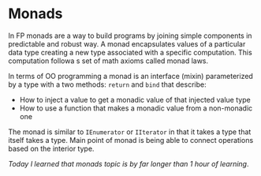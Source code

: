 # Monads
In FP monads are a way to build programs by joining simple components in predictable and robust way. A monad encapsulates values of a particular data type creating a new type associated with a specific computation. This computation followa s set of math axioms called monad laws.

In terms of OO programming a monad is an interface (mixin) parameterized by a type with a two methods: `return` and `bind` that describe:

- How to inject a value to get a monadic value of that injected value type
- How to use a function that makes a monadic value from a non-monadic one

The monad is similar to `IEnumerator` or `IIterator` in that it takes a type that itself takes a type. Main point of monad is being able to connect operations based on the interior type.


*Today I learned that monads topic is by far longer than 1 hour of learning*.
